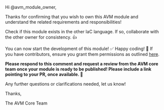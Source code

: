 <!-- markdownlint-disable -->
Hi @avm_module_owner,

Thanks for confirming that you wish to own this AVM module and understand the related requirements and responsibilities!

Check if this module exists in the other IaC language. If so, collaborate with the other owner for consistency. 👍

You can now start the development of this module! ✅ Happy coding! 🎉 If you have contributors, ensure you grant them permissions as outlined [here](https://azure.github.io/Azure-Verified-Modules/spec/SNFR20).

**Please respond to this comment and request a review from the AVM core team once your module is ready to be published! Please include a link pointing to your PR, once available. 🙏**

Any further questions or clarifications needed, let us know!

Thanks,

The AVM Core Team
<!-- markdownlint-restore -->
